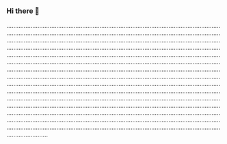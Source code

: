### Hi there 👋

............................................................................................................................................................................................................................................................................................................................................................................................................................................................................................................................................................................................................................................................................................................................................................................................................................................................................................................................................................................................................................................................................................................................................................................................................................................................................................................................................................................................................................................................................................................................................................................................................................................................................................................................................................................................................................................................................................................................................................
